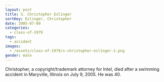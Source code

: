 ```yaml
---
layout: post
title: S. Christopher Eslinger
sortKey: Eslinger, Christopher
date: 2005-07-09
categories:
  - class-of-1979
tags:
  - accident
images:
  - /assets/class-of-1979/s-christopher-eslinger-1.png
gender: male
---
```

Christopher, a copyright/trademark attorney for Intel, died after a swimming accident in Maryville, Illinois on July 9, 2005. He was 40.
